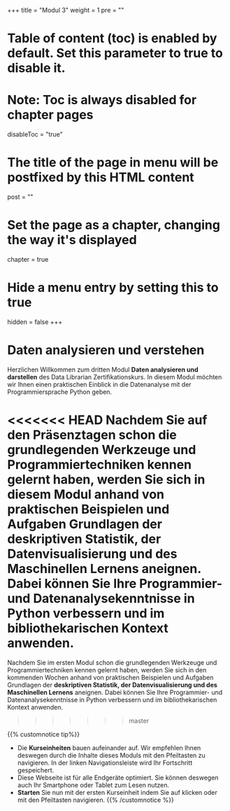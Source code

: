 +++
title = "Modul 3"
weight = 1
pre = ""
# Table of content (toc) is enabled by default. Set this parameter to true to disable it.
# Note: Toc is always disabled for chapter pages
disableToc = "true"
# The title of the page in menu will be postfixed by this HTML content
post = ""
# Set the page as a chapter, changing the way it's displayed
chapter = true
# Hide a menu entry by setting this to true
hidden = false
+++

# Daten analysieren und verstehen


Herzlichen Willkommen zum dritten Modul **Daten analysieren und darstellen** des Data Librarian Zertifikationskurs. In diesem Modul möchten wir Ihnen einen praktischen Einblick in die Datenanalyse mit der Programmiersprache Python geben.

<<<<<<< HEAD
Nachdem Sie auf den Präsenztagen schon die grundlegenden Werkzeuge und Programmiertechniken kennen gelernt haben, werden Sie sich in diesem Modul anhand von praktischen Beispielen und Aufgaben Grundlagen der deskriptiven Statistik, der Datenvisualisierung und des Maschinellen Lernens aneignen. Dabei können Sie Ihre Programmier- und Datenanalysekenntnisse in Python verbessern und im bibliothekarischen Kontext anwenden.
=======
Nachdem Sie im ersten Modul schon die grundlegenden Werkzeuge und Programmiertechniken kennen gelernt haben, werden Sie sich in den kommenden Wochen anhand von praktischen Beispielen und Aufgaben Grundlagen der **deskriptiven Statistik, der Datenvisualisierung und des Maschinellen Lernens** aneignen. Dabei können Sie Ihre Programmier- und Datenanalysekenntnisse in Python verbessern und im bibliothekarischen Kontext anwenden.
>>>>>>> master

{{% customnotice tip%}}
- Die **Kurseinheiten** bauen aufeinander auf. Wir empfehlen Ihnen deswegen durch die Inhalte dieses Moduls mit den Pfeiltasten zu navigieren. In der linken Navigationsleiste wird Ihr Fortschritt gespeichert.
- Diese Webseite ist für alle Endgeräte optimiert. Sie können deswegen auch Ihr Smartphone oder Tablet zum Lesen nutzen.
- **Starten** Sie nun mit der ersten Kurseinheit indem Sie auf </i> <i class="fas fa-chevron-right"></i> klicken oder mit den Pfeiltasten <i class="fas fa-arrows-alt-h"></i> navigieren.
{{% /customnotice %}}
